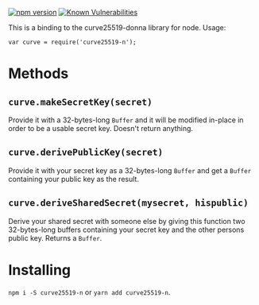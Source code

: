 [![npm version](https://badge.fury.io/js/curve25519-n.svg)](https://badge.fury.io/js/curve25519-n)
[![Known Vulnerabilities](https://snyk.io/test/npm/curve25519-n/badge.svg)](https://snyk.io/test/npm/curve25519-n)

This is a binding to the curve25519-donna library for node. Usage:

    var curve = require('curve25519-n');

Methods
=======
`curve.makeSecretKey(secret)`
-----------------------------
Provide it with a 32-bytes-long `Buffer` and it will be modified in-place in order to be a usable secret key. Doesn't return anything.

`curve.derivePublicKey(secret)`
-------------------------------
Provide it with your secret key as a 32-bytes-long `Buffer` and get a `Buffer` containing your public key as the result.

`curve.deriveSharedSecret(mysecret, hispublic)`
-----------------------------------------------
Derive your shared secret with someone else by giving this function two 32-bytes-long buffers containing your secret key and the other persons public key. Returns a `Buffer`.

Installing
==========
`npm i -S curve25519-n` or `yarn add curve25519-n`.
